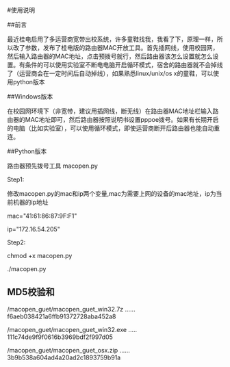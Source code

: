 #使用说明

##前言

最近桂电启用了多运营商宽带出校系统，许多童鞋找我，我看了下，原理一样，所以改了参数，发布了桂电版的路由器MAC开放工具。首先插网线，使用校园网，然后输入路由器的MAC地址，点击预拨号就行，然后路由器该怎么设置就怎么设置。有条件的可以使用实验室不断电电脑开启循环模式，宿舍的路由器就不会掉线了（运营商会在一定时间后自动掉线），如果熟悉linux/unix/os x的童鞋，可以使用python版本

##Windows版本

在校园网环境下（非宽带，建议用插网线，断无线）在路由器MAC地址栏输入路由器的MAC地址即可，然后路由器按照说明书设置pppoe拨号。如果有长期开启的电脑（比如实验室），可以使用循环模式，即使运营商断开后路由器也能自动重连。

##Python版本

路由器预先拨号工具 macopen.py

Step1:

修改macopen.py的mac和ip两个变量,mac为需要上网的设备的mac地址，ip为当前机器的ip地址

mac="41:61:86:87:9F:F1"

ip="172.16.54.205" 

Step2:

chmod +x macopen.py

./macopen.py

## MD5校验和

/macopen_guet/macopen_guet_win32.7z ...... f6aeb038421a6ffb91372728aba452a8

/macopen_guet/macopen_guet_win32.exe ..... 111c74de9f9f0616b3969bdf2f997d05

/macopen_guet/macopen_guet_osx.zip ...... 3b9b538a604ad4a20ad2c1893759b91a





